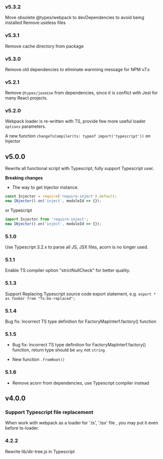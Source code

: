 ### v5.3.2
Move obsolete @types/webpack to devDependencies to avoid being installed
Remove useless files
### v5.3.1
Remove cache directory from package
### v5.3.0
Remove old dependencies to eliminate warnning message for NPM v7.x
### v5.2.1
Remove `@types/jasmine` from dependencies, since it is conflict with Jest for many React projects.
### v5.2.0
Webpack loader is re-written with TS, provide few more useful loader `options` parameters.

A new function `changeTsCompiler(ts: typeof import('typescript'))` on Injector

## v5.0.0
Rewrite all functional script with Typescript, fully support Typescript user.

**Breaking changes**
- The way to get Injector instance.
```js
const Injector = require('require-inject').default;
new INjector().on('inject', moduleId => {});

```
or Typescript

```js
import Injector from 'require-inject';
new INjector().on('inject', moduleId => {});
```

### 5.1.0
Use Typescript 3.2.x to parse all JS, JSX files, acorn is no longer used.

### 5.1.1
Enable TS compiler option "strictNullCheck" for better quality.

### 5.1.3
Support Replacing Typescript source code export statement, e.g. `export * as foobar from "To-be-replaced";`

### 5.1.4
Bug fix: Incorrect TS type definition for FactoryMapInterf.factory() function

### 5.1.5
- Bug fix: Incorrect TS type definition for FactoryMapInterf.factory() function, return type should be `any` not `string`

- New function `.fromRoot()`
### 5.1.6
- Remove acorn from dependencies, use Typescript compiler instead
  
## v4.0.0
### Support Typescript file replacement
When work with webpack as a loader for '.ts', '.tsx' file , you may put it even before ts-loader.

### 4.2.2
Rewrite lib/dir-tree.js in Typescript


